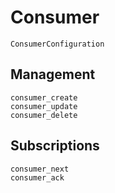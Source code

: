 # Consumer

```@docs
ConsumerConfiguration
```

## Management

```@docs
consumer_create
consumer_update
consumer_delete
```

## Subscriptions

```@docs
consumer_next
consumer_ack
```
